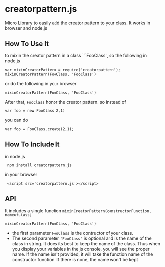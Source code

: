creatorpattern.js
=================

Micro Library to easily add the creator pattern to your class.
It works in browser and node.js

## How To Use It

to mixin the creator pattern in a class ```FooClass`, do the following in node.js

```
var mixinCreatorPattern = require('creatorpattern');
mixinCreatorPattern(FooClass, 'FooClass')
```

or do the following in your browser

```
mixinCreatorPattern(FooClass, 'FooClass')
```

After that, ```FooClass``` honor the creator pattern. so instead of

```
var foo = new FooClass(2,1)
```

you can do 

```
var foo	= FooClass.create(2,1);
```

## How To Include It

in node.js

```
 npm install creatorpattern.js
```

in your browser

```
 <script src='creatorpattern.js'></script>
```

## API

It includes a single function ```mixinCreatorPattern(constructorFunction, nameOfClass)```

```
mixinCreatorPattern(FooClass, 'FooClass')
```

* the first parameter ```FooClass``` is the contructor of your class.
* The second parameter ```'FooClass'``` is optional and is the name of the class in string.
It does its best to keep the name of the class. Thus 
when you display your variables in the js console, you will see the
proper name.
If the name isn't provided, it will take the function name of the
constructor function. If there is none, the name won't be kept
